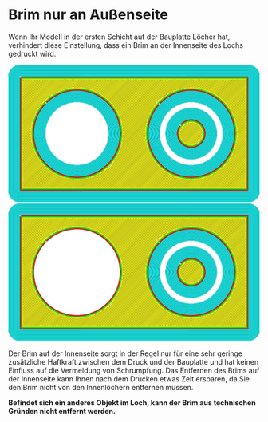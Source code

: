 Brim nur an Außenseite
====
Wenn Ihr Modell in der ersten Schicht auf der Bauplatte Löcher hat, verhindert diese Einstellung, dass ein Brim an der Innenseite des Lochs gedruckt wird.

<!--screenshot {
"image_path": "brim_outside_only_original.png",
"models": [{"script": "holes_in_panel.scad"}],
"camera_position": [0, 0, 180],
"settings": {
    "adhesion_type": "brim",
    "brim_line_count": 10,
    "brim_outside_only": false
},
"layer": 1,
"colours": 32
}-->
<!--screenshot {
"image_path": "brim_outside_only_enabled.png",
"models": [{"script": "holes_in_panel.scad"}],
"camera_position": [0, 0, 180],
"settings": {
    "adhesion_type": "brim",
    "brim_line_count": 10,
    "brim_outside_only": true
},
"layer": 1,
"colours": 32
}-->
![Brim überall gedruckt.](../../../articles/images/brim_outside_only_original.png)
![Brim nur auf der Außenseite](../../../articles/images/brim_outside_only_enabled.png)

Der Brim auf der Innenseite sorgt in der Regel nur für eine sehr geringe zusätzliche Haftkraft zwischen dem Druck und der Bauplatte und hat keinen Einfluss auf die Vermeidung von Schrumpfung. Das Entfernen des Brims auf der Innenseite kann Ihnen nach dem Drucken etwas Zeit ersparen, da Sie den Brim nicht von den Innenlöchern entfernen müssen.

**Befindet sich ein anderes Objekt im Loch, kann der Brim aus technischen Gründen nicht entfernt werden.**